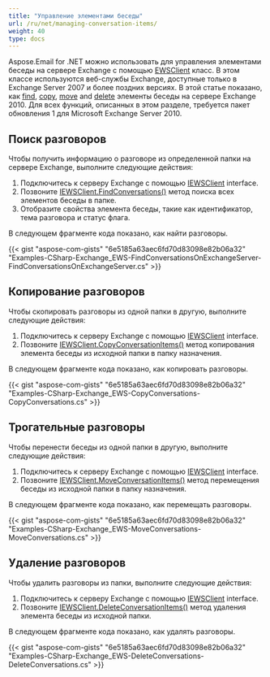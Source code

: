 ```yaml
---
title: "Управление элементами беседы"
url: /ru/net/managing-conversation-items/
weight: 40
type: docs
---
```



Aspose.Email for .NET можно использовать для управления элементами беседы на сервере Exchange с помощью [EWSClient](https://reference.aspose.com/email/net/aspose.email.clients.exchange.webservice/ewsclient/) класс. В этом классе используются веб-службы Exchange, доступные только в Exchange Server 2007 и более поздних версиях. В этой статье показано, как [find](#finding-conversations), [copy](#copying-conversations), [move](#moving-conversations) and [delete](#deleting-conversations) элементы беседы на сервере Exchange 2010. Для всех функций, описанных в этом разделе, требуется пакет обновления 1 для Microsoft Exchange Server 2010.

## **Поиск разговоров**

Чтобы получить информацию о разговоре из определенной папки на сервере Exchange, выполните следующие действия:

1. Подключитесь к серверу Exchange с помощью [IEWSClient](https://reference.aspose.com/email/net/aspose.email.clients.exchange.webservice/iewsclient/) interface.
1. Позвоните [IEWSClient.FindConversations()](https://reference.aspose.com/email/net/aspose.email.clients.exchange.webservice/iewsclient/findconversations/#findconversations) метод поиска всех элементов беседы в папке.
1. Отобразите свойства элемента беседы, такие как идентификатор, тема разговора и статус флага.

В следующем фрагменте кода показано, как найти разговоры.

{{< gist "aspose-com-gists" "6e5185a63aec6fd70d83098e82b06a32" "Examples-CSharp-Exchange_EWS-FindConversationsOnExchangeServer-FindConversationsOnExchangeServer.cs" >}}

## **Копирование разговоров**

Чтобы скопировать разговоры из одной папки в другую, выполните следующие действия:

1. Подключитесь к серверу Exchange с помощью [IEWSClient](https://reference.aspose.com/email/net/aspose.email.clients.exchange.webservice/iewsclient/) interface.
1. Позвоните [IEWSClient.CopyConversationItems()](https://reference.aspose.com/email/net/aspose.email.clients.exchange.webservice/iewsclient/copyconversationitems/#copyconversationitems) метод копирования элемента беседы из исходной папки в папку назначения.

В следующем фрагменте кода показано, как копировать разговоры.

{{< gist "aspose-com-gists" "6e5185a63aec6fd70d83098e82b06a32" "Examples-CSharp-Exchange_EWS-CopyConversations-CopyConversations.cs" >}}

## **Трогательные разговоры**

Чтобы перенести беседы из одной папки в другую, выполните следующие действия:

1. Подключитесь к серверу Exchange с помощью [IEWSClient](https://reference.aspose.com/email/net/aspose.email.clients.exchange.webservice/iewsclient/) interface.
1. Позвоните [IEWSClient.MoveConversationItems()](https://reference.aspose.com/email/net/aspose.email.clients.exchange.webservice/iewsclient/moveconversationitems/#moveconversationitems) метод перемещения беседы из исходной папки в папку назначения.

В следующем фрагменте кода показано, как перемещать разговоры.

{{< gist "aspose-com-gists" "6e5185a63aec6fd70d83098e82b06a32" "Examples-CSharp-Exchange_EWS-MoveConversations-MoveConversations.cs" >}}

## **Удаление разговоров**

Чтобы удалить разговоры из папки, выполните следующие действия:

1. Подключитесь к серверу Exchange с помощью [IEWSClient](https://reference.aspose.com/email/net/aspose.email.clients.exchange.webservice/iewsclient/) interface.
1. Позвоните [IEWSClient.DeleteConversationItems()](https://reference.aspose.com/email/net/aspose.email.clients.exchange.webservice/iewsclient/deleteconversationitems/#deleteconversationitems) метод удаления элемента беседы из исходной папки.

В следующем фрагменте кода показано, как удалять разговоры.

{{< gist "aspose-com-gists" "6e5185a63aec6fd70d83098e82b06a32" "Examples-CSharp-Exchange_EWS-DeleteConversations-DeleteConversations.cs" >}}
